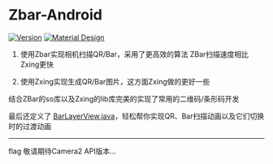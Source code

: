 # Zbar-Android  

[![Version](https://img.shields.io/badge/version-1.0.0-blue.svg)](https://github.com/ChenZeFengHi/material-palette)  [![Material Design](https://img.shields.io/badge/build-passing-brightgreen.svg)](https://github.com/ChenZeFengHi/material-palette)

1. 使用Zbar实现相机扫描QR/Bar，采用了更高效的算法 ZBar扫描速度相比Zxing更快

2. 使用Zxing实现生成QR/Bar图片，这方面Zxing做的更好一些

结合ZBar的so库以及Zxing的lib库完美的实现了常用的二维码/条形码开发

最后还定义了 [BarLayerView.java](https://github.com/ChenZeFengHi/zbar-android/blob/master/app/src/main/java/com/zbar/code/camera/view/BarLayerView.java)，轻松帮你实现QR、Bar扫描动画以及它们切换时的过渡动画

---

flag 敬请期待Camera2 API版本...

